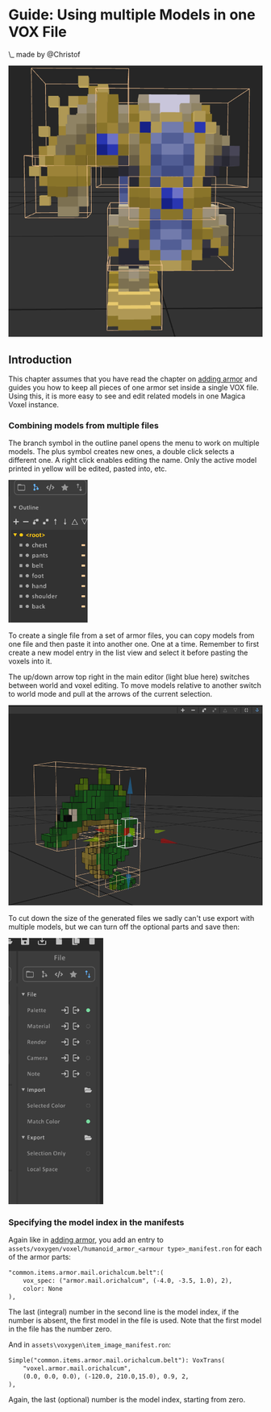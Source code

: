 # Guide: Using multiple Models in one VOX File

\\\_ made by @Christof

![Image1](orichalcum_armor.png)

## Introduction

This chapter assumes that you have read the chapter on 
[adding armor](../adding-armor/guide.md) and guides you how to keep all pieces
of one armor set inside a single VOX file. Using this, it is more easy to see and
edit related models in one Magica Voxel instance.

### Combining models from multiple files

The branch symbol in the outline panel opens the menu to work on multiple models. 
The plus symbol creates new ones, a double click selects a different one. 
A right click enables editing the name.
Only the active model printed in yellow will be edited, pasted into, etc.

![Image2](models.png)

To create a single file from a set of armor files, you can copy models from one 
file and then paste it into another one. One at a time. Remember to first create
a new model entry in the list view and select it before pasting the voxels into it.

The up/down arrow top right in the main editor (light blue here) switches between
world and voxel editing. To move models relative to another switch to world mode 
and pull at the arrows of the current selection.

![Image3](world_edit.png)

To cut down the size of the generated files we sadly can't use export 
with multiple models, but we can turn off the optional parts and save then:

![Image4](smaller_files.png)

### Specifying the model index in the manifests

Again like in [adding armor](../adding-armor/guide.md), you add an entry to 
`assets/voxygen/voxel/humanoid_armor_<armour type>_manifest.ron` for each
of the armor parts:
```
"common.items.armor.mail.orichalcum.belt":(
    vox_spec: ("armor.mail.orichalcum", (-4.0, -3.5, 1.0), 2),
    color: None
),
```
The last (integral) number in the second line is the model index, if the
number is absent, the first model in the file is used. Note that the first 
model in the file has the number zero.

And in `assets\voxygen\item_image_manifest.ron`:
```
Simple("common.items.armor.mail.orichalcum.belt"): VoxTrans(
    "voxel.armor.mail.orichalcum",
    (0.0, 0.0, 0.0), (-120.0, 210.0,15.0), 0.9, 2,
),
```
Again, the last (optional) number is the model index, starting from zero.

